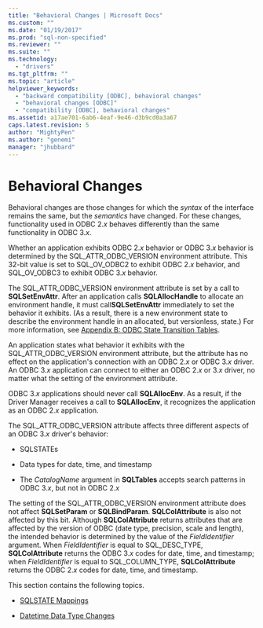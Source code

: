 ```yaml
---
title: "Behavioral Changes | Microsoft Docs"
ms.custom: ""
ms.date: "01/19/2017"
ms.prod: "sql-non-specified"
ms.reviewer: ""
ms.suite: ""
ms.technology: 
  - "drivers"
ms.tgt_pltfrm: ""
ms.topic: "article"
helpviewer_keywords: 
  - "backward compatibility [ODBC], behavioral changes"
  - "behavioral changes [ODBC]"
  - "compatibility [ODBC], behavioral changes"
ms.assetid: a17ae701-6ab6-4eaf-9e46-d3b9cd0a3a67
caps.latest.revision: 5
author: "MightyPen"
ms.author: "genemi"
manager: "jhubbard"
---
```

# Behavioral Changes
Behavioral changes are those changes for which the *syntax* of the interface remains the same, but the *semantics* have changed. For these changes, functionality used in ODBC 2.*x* behaves differently than the same functionality in ODBC 3.*x*.  
  
 Whether an application exhibits ODBC 2.*x* behavior or ODBC 3.*x* behavior is determined by the SQL_ATTR_ODBC_VERSION environment attribute. This 32-bit value is set to SQL_OV_ODBC2 to exhibit ODBC 2.*x* behavior, and SQL_OV_ODBC3 to exhibit ODBC 3.*x* behavior.  
  
 The SQL_ATTR_ODBC_VERSION environment attribute is set by a call to **SQLSetEnvAttr**. After an application calls **SQLAllocHandle** to allocate an environment handle, it must call**SQLSetEnvAttr** immediately to set the behavior it exhibits. (As a result, there is a new environment state to describe the environment handle in an allocated, but versionless, state.) For more information, see [Appendix B: ODBC State Transition Tables](../../../odbc/reference/appendixes/appendix-b-odbc-state-transition-tables.md).  
  
 An application states what behavior it exhibits with the SQL_ATTR_ODBC_VERSION environment attribute, but the attribute has no effect on the application's connection with an ODBC 2.*x* or ODBC 3.*x* driver. An ODBC 3.*x* application can connect to either an ODBC 2.*x* or 3.*x* driver, no matter what the setting of the environment attribute.  
  
 ODBC 3.*x* applications should never call **SQLAllocEnv**. As a result, if the Driver Manager receives a call to **SQLAllocEnv**, it recognizes the application as an ODBC 2.*x* application.  
  
 The SQL_ATTR_ODBC_VERSION attribute affects three different aspects of an ODBC 3.*x* driver's behavior:  
  
-   SQLSTATEs  
  
-   Data types for date, time, and timestamp  
  
-   The *CatalogName* argument in **SQLTables** accepts search patterns in ODBC 3.*x*, but not in ODBC 2.*x*  
  
 The setting of the SQL_ATTR_ODBC_VERSION environment attribute does not affect **SQLSetParam** or **SQLBindParam**. **SQLColAttribute** is also not affected by this bit. Although **SQLColAttribute** returns attributes that are affected by the version of ODBC (date type, precision, scale and length), the intended behavior is determined by the value of the *FieldIdentifier* argument. When *FieldIdentifier* is equal to SQL_DESC_TYPE, **SQLColAttribute** returns the ODBC 3.*x* codes for date, time, and timestamp; when *FieldIdentifier* is equal to SQL_COLUMN_TYPE, **SQLColAttribute** returns the ODBC 2.*x* codes for date, time, and timestamp.  
  
 This section contains the following topics.  
  
-   [SQLSTATE Mappings](../../../odbc/reference/develop-app/sqlstate-mappings.md)  
  
-   [Datetime Data Type Changes](../../../odbc/reference/develop-app/datetime-data-type-changes.md)